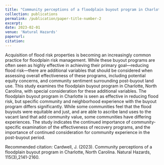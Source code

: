 ```yaml
---
title: "Community perceptions of a floodplain buyout program in Charlotte, North Carolina"
collection: publications
permalink: /publication/paper-title-number-2
excerpt: 
date: 2023-02-01
venue: 'Natural Hazards'
paperurl: 
citation: 
---
```

Acquisition of flood risk properties is becoming an increasingly common practice for floodplain risk management. While these buyout programs are often seen as highly effective in achieving their primary goal—reducing flood risk—there are additional variables that should be considered when assessing overall effectiveness of these programs, including potential equity concerns, and community sentiment surrounding post-buyout land use. This study examines the floodplain buyout program in Charlotte, North Carolina, with special consideration for these additional variables. The floodplain buyout program in Charlotte is seen as effective in reducing flood risk, but specific community and neighborhood experience with the buyout program differs significantly. While some communities feel that the flood buyouts were equitable and just, and are able to ascribe land uses to the vacant land that add community value, some communities have differing experiences. The study indicates the continued importance of community-specific examination of the effectiveness of recovery programs, and the importance of continued consideration for community experience in the post-buyout period.

Recommended citation: Cardwell, J. (2023). Community perceptions of a floodplain buyout program in Charlotte, North Carolina. Natural Hazards, 115(3),2141-2160.
